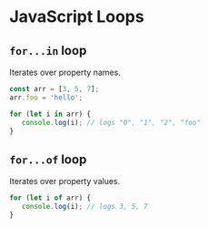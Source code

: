 # JavaScript Loops

##  `for...in` loop
Iterates over property names.

```js
const arr = [3, 5, 7];
arr.foo = 'hello';
```

```js
for (let i in arr) {
   console.log(i); // logs "0", "1", "2", "foo"
}
```

##  `for...of` loop
Iterates over property values.

```js
for (let i of arr) {
   console.log(i); // logs 3, 5, 7
}
```

